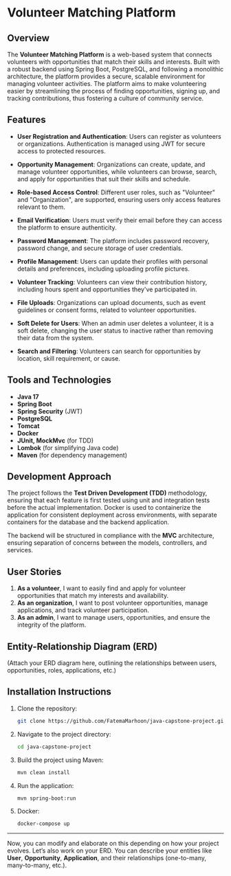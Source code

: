 
# Volunteer Matching Platform

## Overview

The **Volunteer Matching Platform** is a web-based system that connects volunteers with opportunities that match their skills and interests. Built with a robust backend using Spring Boot, PostgreSQL, and following a monolithic architecture, the platform provides a secure, scalable environment for managing volunteer activities. The platform aims to make volunteering easier by streamlining the process of finding opportunities, signing up, and tracking contributions, thus fostering a culture of community service.

## Features

- **User Registration and Authentication**: Users can register as volunteers or organizations. Authentication is managed using JWT for secure access to protected resources.
  
- **Opportunity Management**: Organizations can create, update, and manage volunteer opportunities, while volunteers can browse, search, and apply for opportunities that suit their skills and schedule.
  
- **Role-based Access Control**: Different user roles, such as "Volunteer" and "Organization", are supported, ensuring users only access features relevant to them.
  
- **Email Verification**: Users must verify their email before they can access the platform to ensure authenticity.
  
- **Password Management**: The platform includes password recovery, password change, and secure storage of user credentials.
  
- **Profile Management**: Users can update their profiles with personal details and preferences, including uploading profile pictures.
  
- **Volunteer Tracking**: Volunteers can view their contribution history, including hours spent and opportunities they've participated in.
  
- **File Uploads**: Organizations can upload documents, such as event guidelines or consent forms, related to volunteer opportunities.
  
- **Soft Delete for Users**: When an admin user deletes a volunteer, it is a soft delete, changing the user status to inactive rather than removing their data from the system.

- **Search and Filtering**: Volunteers can search for opportunities by location, skill requirement, or cause.
  
## Tools and Technologies

- **Java 17**
- **Spring Boot**
- **Spring Security** (JWT)
- **PostgreSQL**
- **Tomcat**
- **Docker**
- **JUnit, MockMvc** (for TDD)
- **Lombok** (for simplifying Java code)
- **Maven** (for dependency management)

## Development Approach

The project follows the **Test Driven Development (TDD)** methodology, ensuring that each feature is first tested using unit and integration tests before the actual implementation. Docker is used to containerize the application for consistent deployment across environments, with separate containers for the database and the backend application.

The backend will be structured in compliance with the **MVC** architecture, ensuring separation of concerns between the models, controllers, and services.

## User Stories

1. **As a volunteer**, I want to easily find and apply for volunteer opportunities that match my interests and availability.
2. **As an organization**, I want to post volunteer opportunities, manage applications, and track volunteer participation.
3. **As an admin**, I want to manage users, opportunities, and ensure the integrity of the platform.

## Entity-Relationship Diagram (ERD)

(Attach your ERD diagram here, outlining the relationships between users, opportunities, roles, applications, etc.)

## Installation Instructions

1. Clone the repository:
   ```bash
   git clone https://github.com/FatemaMarhoon/java-capstone-project.git
   ```
2. Navigate to the project directory:
   ```bash
   cd java-capstone-project
   ```
3. Build the project using Maven:
   ```bash
   mvn clean install
   ```
4. Run the application:
   ```bash
   mvn spring-boot:run
   ```
5. Docker:
   ```bash
   docker-compose up
   ```

---

Now, you can modify and elaborate on this depending on how your project evolves. Let’s also work on your ERD. You can describe your entities like **User**, **Opportunity**, **Application**, and their relationships (one-to-many, many-to-many, etc.).
